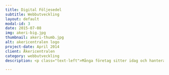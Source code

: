 ```yaml
---
title: Digital Följesedel
subtitle: Webbutveckling
layout: default
modal-id: 3
date: 2015-07-08
img: akeri-big.jpg 
thumbnail: akeri-thumb.jpg
alt: akericentralen logo
project-date: April 2014
client: Åkericentralen
category: webbutveckling
description: <p class="text-left">Många företag sitter idag och hanterar olika typer av följesedlar, tidrapporter eller arbetsordrar manuellt. Ofta sker arbetet genom pappershantering, dvs. ett papper fylls i och skickas runt till alla berörda. Åkericentralen i Karlskrona var inget undantag. Genom att digitalisera hanteringen underlättas och effektiviseras processen.</p><p class="text-left">Fördelarna med digitala följesedlar för Åkericentralen, är effektivare hantering för både administration och chaufförer. Chaufförer kan till exempel direkt meddela Åkericentralen när leverans är genomförd genom en knapptryckning i systemet. Åkericentralen kan skapa följesedlar och dela ut dem till chaufförerna samt se samtliga följesedlar och följa deras status i processen. Chaufförerna får mycket serverat när en följesedel ska skrivas i systemet, som exempelvis kunduppgifter, artikelregister och prisuppgifter, vilket sparar tid.</p><ul class="text-left"><li>Stärkt likviditet på grund av effektivare faktureringsprocess.</li><li>Följesedlarna utgör fakturaunderlag som alltid finns tillgängliga i systemet.</li><li>Åkericentralen kan exportera en fil med all information från följesedlarna för att sedan läsa in informationen från filen till andra system, t.ex. till ekonomisystemet. På detta sätt slipper Åkericentralen lägga tid på att mata in informationen manuellt mellan systemen.</li><li>Systemet gör att läsbarheten ökar genom att inget skrivs för hand och att risken för missförstånd minskar. Man slipper en del onödiga kostnader.</li></ul><p class="text-left">”De digitala transportsedlarna minskar administrationen oerhört och sökbarheten har ökat. Detta var också en förutsättning för att vi ska kunna vidareutvecklas och kunna skicka elektroniska fakturor, vilket idag många stora företag kräver” - Marie Sjölund, Åkericentralen</p>

---
```

